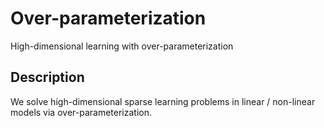 # Over-parameterization

High-dimensional learning with over-parameterization

## Description

We solve high-dimensional sparse learning problems in linear / non-linear models via over-parameterization.